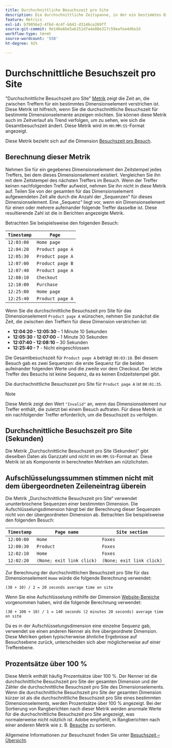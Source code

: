```yaml
---
title: Durchschnittliche Besuchszeit pro Site
description: Die durchschnittliche Zeitspanne, in der ein bestimmtes Dimensionselement zwischen Treffern existierte.
feature: Metrics
exl-id: bf9056e2-4f6d-4c4f-b641-d3146ce269ff
source-git-commit: 9e140a6be5ab151d7a4e88e317c59eafea4d6e1d
workflow-type: tm+mt
source-wordcount: '558'
ht-degree: 92%

---
```


# Durchschnittliche Besuchszeit pro Site

&quot;Durchschnittliche Besuchszeit pro Site&quot; [Metrik](overview.md) zeigt die Zeit an, die zwischen Treffern für ein bestimmtes Dimensionselement verstrichen ist. Diese Metrik ist hilfreich, wenn Sie die durchschnittliche Besuchszeit für bestimmte Dimensionselemente anzeigen möchten. Sie können diese Metrik auch im Zeitverlauf als Trend verfolgen, um zu sehen, wie sich die Gesamtbesuchszeit ändert. Diese Metrik wird im `HH:MM:SS`-Format angezeigt.

Diese Metrik bezieht sich auf die Dimension [Besuchszeit pro Besuch](../dimensions/time-spent-per-visit.md).

## Berechnung dieser Metrik

Nehmen Sie für ein gegebenes Dimensionselement den Zeitstempel jedes Treffers, bei dem dieses Dimensionselement existiert. Vergleichen Sie ihn mit dem Zeitstempel des nächsten Treffers im Besuch. Wenn der Treffer keinen nachfolgenden Treffer aufweist, nehmen Sie ihn nicht in diese Metrik auf. Teilen Sie von der gesamten für das Dimensionselement aufgewendeten Zeit alle durch die Anzahl der „Sequenzen“ für dieses Dimensionselement. Eine „Sequenz“ liegt vor, wenn ein Dimensionselement für einen oder mehrere aufeinander folgende Treffer dasselbe ist. Diese resultierende Zahl ist die in Berichten angezeigte Metrik.

Betrachten Sie beispielsweise den folgenden Besuch:

| `Timestamp` | `Page` |
| --- | --- |
| `12:03:00` | `Home page` |
| `12:04:20` | `Product page A` |
| `12:05:30` | `Product page A` |
| `12:07:00` | `Product page B` |
| `12:07:40` | `Product page A` |
| `12:08:10` | `Checkout` |
| `12:10:00` | `Purchase` |
| `12:25:00` | `Home page` |
| `12:25:40` | `Product page A` |


Wenn Sie die durchschnittliche Besuchszeit pro Site für das Dimensionselement `Product page A` wünschen, nehmen Sie zunächst die Zeit, die zwischen den Treffern für diese Dimension verstrichen ist:

* **12:04:20 - 12:05:30** – 1 Minute 10 Sekunden
* **12:05:30 - 12:07:00** – 1 Minute 30 Sekunden
* **12:07:40 - 12:08:10** – 30 Sekunden
* **12:25:40 - ?** - Nicht eingeschlossen

Die Gesamtbesuchszeit für `Product page A` beträgt `00:03:10`. Bei diesem Besuch gab es zwei Sequenzen: die erste Sequenz für die beiden aufeinander folgenden Werte und die zweite vor dem Checkout. Der letzte Treffer des Besuchs ist keine Sequenz, da es keinen Endzeitstempel gibt.

Die durchschnittliche Besuchszeit pro Site für `Product page A` ist `00:01:35`.

>[!NOTE]
>
>Diese Metrik zeigt den Wert `"Invalid"` an, wenn das Dimensionselement nur Treffer enthält, die zuletzt bei einem Besuch auftraten. Für diese Metrik ist ein nachfolgender Treffer erforderlich, um die Besuchszeit zu verfolgen.

## Durchschnittliche Besuchszeit pro Site (Sekunden)

Die Metrik „Durchschnittliche Besuchszeit pro Site (Sekunden)“ gibt dieselben Daten als Ganzzahl und nicht im `HH:MM:SS`-Format an. Diese Metrik ist als Komponente in berechneten Metriken am nützlichsten.

## Aufschlüsselungssummen stimmen nicht mit dem übergeordneten Zeileneintrag überein

Die Metrik „Durchschnittliche Besuchszeit pro Site“ verwendet ununterbrochene Sequenzen einer bestimmten Dimension. Die Aufschlüsselungsdimension hängt bei der Berechnung dieser Sequenzen nicht von der übergeordneten Dimension ab. Betrachten Sie beispielsweise den folgenden Besuch:

| `Timestamp` | `Page name` | `Site section` |
| --- | --- | --- |
| `12:00:00` | `Home` | `Foxes` |
| `12:00:30` | `Product` | `Foxes` |
| `12:02:10` | `Home` | `Foxes` |
| `12:02:20` | `(None; exit link click)` | `(None; exit link click)` |

Zur Berechnung der durchschnittlichen Besuchszeit pro Site für das Dimensionselement `Home` würde die folgende Berechnung verwendet:

```text
(30 + 10) / 2 = 20 seconds average time on site
```

Wenn Sie eine Aufschlüsselung mithilfe der Dimension [Website-Bereiche](../dimensions/site-section.md) vorgenommen haben, wird die folgende Berechnung verwendet:

```text
(30 + 100 + 10) / 1 = 140 seconds (2 minutes 20 seconds) average time on site
```

Da es in der Aufschlüsselungsdimension eine einzelne Sequenz gab, verwendet sie einen anderen Nenner als ihre übergeordnete Dimension. Diese Metriken geben typischerweise ähnliche Ergebnisse auf Besuchsebene zurück, unterscheiden sich aber möglicherweise auf einer Trefferebene.

## Prozentsätze über 100 %

Diese Metrik enthält häufig Prozentsätze über 100 %. Der Nenner ist die durchschnittliche Besuchszeit pro Site der gesamten Dimension und der Zähler die durchschnittliche Besuchszeit pro Site des Dimensionselements. Wenn die durchschnittliche Besuchszeit pro Site der gesamten Dimension kürzer ist als die durchschnittliche Besuchszeit pro Site eines bestimmten Dimensionselements, werden Prozentsätze über 100 % angezeigt. Bei der Sortierung von Rangberichten nach dieser Metrik werden anormale Werte für die durchschnittliche Besuchszeit pro Site angezeigt, was normalerweise nicht nützlich ist. Adobe empfiehlt, in Rangberichten nach einer anderen Metrik wie z. B. [Besuche](visits.md) zu sortieren.

Allgemeine Informationen zur Besuchszeit finden Sie unter [Besuchszeit – Übersicht](time-spent.md).
